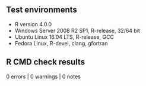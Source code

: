 ## Test environments

* R version 4.0.0
* Windows Server 2008 R2 SP1, R-release, 32/64 bit
* Ubuntu Linux 16.04 LTS, R-release, GCC
* Fedora Linux, R-devel, clang, gfortran

## R CMD check results

0 errors | 0 warnings | 0 notes
